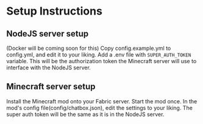 # Setup Instructions

## NodeJS server setup
(Docker will be coming soon for this)
Copy config.example.yml to config.yml, and edit it to your liking. Add a .env file with 
`SUPER_AUTH_TOKEN` variable. This will be the authorization token the Minecraft server
will use to interface with the NodeJS server.

## Minecraft server setup
Install the Minecraft mod onto your Fabric server. Start the mod once. In the mod's 
config file(config/chatbox.json), edit the settings to your liking. The super auth 
token will be the same as it is in the NodeJS server.